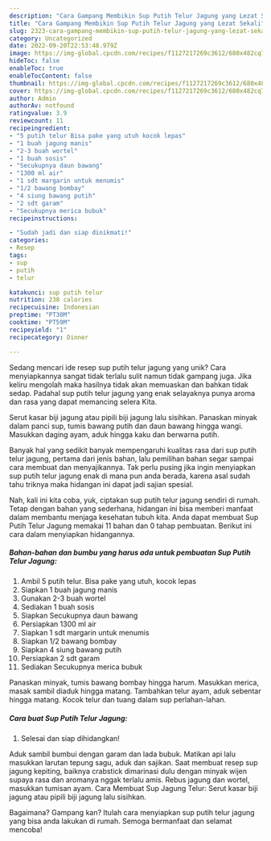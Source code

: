 ```yaml
---
description: "Cara Gampang Membikin Sup Putih Telur Jagung yang Lezat Sekali"
title: "Cara Gampang Membikin Sup Putih Telur Jagung yang Lezat Sekali"
slug: 2323-cara-gampang-membikin-sup-putih-telur-jagung-yang-lezat-sekali
category: Uncategorized
date: 2022-09-20T22:53:48.979Z
image: https://img-global.cpcdn.com/recipes/f1127217269c3612/680x482cq70/sup-putih-telur-jagung-foto-resep-utama.jpg
hideToc: false
enableToc: true
enableTocContent: false
thumbnail: https://img-global.cpcdn.com/recipes/f1127217269c3612/680x482cq70/sup-putih-telur-jagung-foto-resep-utama.jpg
cover: https://img-global.cpcdn.com/recipes/f1127217269c3612/680x482cq70/sup-putih-telur-jagung-foto-resep-utama.jpg
author: Admin
authorAv: notfound
ratingvalue: 3.9
reviewcount: 11
recipeingredient:
- "5 putih telur Bisa pake yang utuh kocok lepas"
- "1 buah jagung manis"
- "2-3 buah wortel"
- "1 buah sosis"
- "Secukupnya daun bawang"
- "1300 ml air"
- "1 sdt margarin untuk menumis"
- "1/2 bawang bombay"
- "4 siung bawang putih"
- "2 sdt garam"
- "Secukupnya merica bubuk"
recipeinstructions:

- "Sudah jadi dan siap dinikmati!"
categories:
- Resep
tags:
- sup
- putih
- telur

katakunci: sup putih telur 
nutrition: 238 calories
recipecuisine: Indonesian
preptime: "PT30M"
cooktime: "PT59M"
recipeyield: "1"
recipecategory: Dinner

---
```





Sedang mencari ide resep sup putih telur jagung yang unik? Cara menyiapkannya sangat tidak terlalu sulit namun tidak gampang juga. Jika keliru mengolah maka hasilnya tidak akan memuaskan dan bahkan tidak sedap. Padahal sup putih telur jagung yang enak selayaknya punya aroma dan rasa yang dapat memancing selera Kita.





Serut kasar biji jagung atau pipili biji jagung lalu sisihkan. Panaskan minyak dalam panci sup, tumis bawang putih dan daun bawang hingga wangi. Masukkan daging ayam, aduk hingga kaku dan berwarna putih.

Banyak hal yang sedikit banyak mempengaruhi kualitas rasa dari sup putih telur jagung, pertama dari jenis bahan, lalu pemilihan bahan segar sampai cara membuat dan menyajikannya. Tak perlu pusing jika ingin menyiapkan sup putih telur jagung enak di mana pun anda berada, karena asal sudah tahu triknya maka hidangan ini dapat jadi sajian spesial.






Nah, kali ini kita coba, yuk, ciptakan sup putih telur jagung sendiri di rumah. Tetap dengan bahan yang sederhana, hidangan ini bisa memberi manfaat dalam membantu menjaga kesehatan tubuh kita. Anda dapat membuat Sup Putih Telur Jagung memakai 11 bahan dan 0 tahap pembuatan. Berikut ini cara dalam menyiapkan hidangannya.

<!--inarticleads1-->

##### Bahan-bahan dan bumbu yang harus ada untuk pembuatan Sup Putih Telur Jagung:

1. Ambil 5 putih telur. Bisa pake yang utuh, kocok lepas
1. Siapkan 1 buah jagung manis
1. Gunakan 2-3 buah wortel
1. Sediakan 1 buah sosis
1. Siapkan Secukupnya daun bawang
1. Persiapkan 1300 ml air
1. Siapkan 1 sdt margarin untuk menumis
1. Siapkan 1/2 bawang bombay
1. Siapkan 4 siung bawang putih
1. Persiapkan 2 sdt garam
1. Sediakan Secukupnya merica bubuk


Panaskan minyak, tumis bawang bombay hingga harum. Masukkan merica, masak sambil diaduk hingga matang. Tambahkan telur ayam, aduk sebentar hingga matang. Kocok telur dan tuang dalam sup perlahan-lahan. 

<!--inarticleads2-->

##### Cara buat Sup Putih Telur Jagung:


1. Selesai dan siap dihidangkan!

Aduk sambil bumbui dengan garam dan lada bubuk. Matikan api lalu masukkan larutan tepung sagu, aduk dan sajikan. Saat membuat resep sup jagung kepiting, baiknya crabstick dimarinasi dulu dengan minyak wijen supaya rasa dan aromanya nggak terlalu amis. Rebus jagung dan wortel, masukkan tumisan ayam. Cara Membuat Sup Jagung Telur: Serut kasar biji jagung atau pipili biji jagung lalu sisihkan. 

Bagaimana? Gampang kan? Itulah cara menyiapkan sup putih telur jagung yang bisa anda lakukan di rumah. Semoga bermanfaat dan selamat mencoba!
